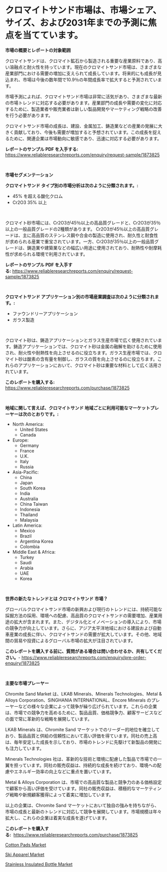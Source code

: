 <p><h1>クロマイトサンド市場は、市場シェア、サイズ、および2031年までの予測に焦点を当てています。</h1></p><p><strong>市場の概要とレポートの対象範囲</strong></p>
<p><p>クロマイトサンドは、クロマイト鉱石から製造される重要な産業原料であり、高い溶融点と耐火性を持っています。現在のクロマイトサンド市場は、さまざまな産業部門における需要の増加に支えられて成長しています。将来的にも成長が見込まれ、市場は今後の数年間で10.9％の年間成長率で拡大すると予測されています。</p><p>市場予測によれば、クロマイトサンド市場は非常に活気があり、さまざまな最新の市場トレンドに対応する必要があります。産業部門の成長や需要の変化に対応するために、製造業者や販売業者は新しい製品開発やマーケティング戦略の改善を行う必要があります。</p><p>クロマイトサンド市場の成長は、建設、金属加工、鋳造業などの産業の発展に大きく貢献しており、今後も需要が増加すると予想されています。この成長を捉えるために、関連企業は市場動向に敏感であり、迅速に対応する必要があります。</p></p>
<p><strong>レポートのサンプル PDF を入手する:</strong> <a href="https://www.reliableresearchreports.com/enquiry/request-sample/1873825">https://www.reliableresearchreports.com/enquiry/request-sample/1873825</a></p>
<p>&nbsp;</p>
<p><strong>市場セグメンテーション</strong></p>
<p><strong>クロマイトサンド タイプ別の市場分析は次のように分類されます。:</strong></p>
<p><ul><li>45% を超える酸化クロム</li><li>Cr2O3 35% 以上</li></ul></p>
<p>&nbsp;</p>
<p><p>クロマイト砂市場には、Cr2O3が45％以上の高品質グレードと、Cr2O3が35％以上の一般品質グレードの2種類があります。 Cr2O3が45％以上の高品質グレードは、主に高品質のステンレス鋼や合金の製造に使用され、耐久性と耐食性が求められる産業で重宝されています。一方、Cr2O3が35％以上の一般品質グレードは、鋳造業や建築業などの幅広い用途に使用されており、耐熱性や耐摩耗性が求められる環境で利用されています。</p></p>
<p><strong>レポートのサンプル PDF を入手する:</strong>&nbsp;<a href="https://www.reliableresearchreports.com/enquiry/request-sample/1873825">https://www.reliableresearchreports.com/enquiry/request-sample/1873825</a></p>
<p>&nbsp;</p>
<p><strong> クロマイトサンド アプリケーション別の市場産業調査は次のように分類されます。:</strong></p>
<p><ul><li>ファウンドリーアプリケーション</li><li>ガラス製造</li></ul></p>
<p>&nbsp;</p>
<p><p>クロマイト砂は、鋳造アプリケーションとガラス生産市場で広く使用されています。鋳造アプリケーションでは、クロマイト砂は金属の融解を助けるために使用され、耐火性や耐熱性を向上させるのに役立ちます。ガラス生産市場では、クロマイト砂は酸素の含有量を制御し、ガラスの質を向上させるのに役立ちます。これらのアプリケーションにおいて、クロマイト砂は重要な材料として広く活用されています。</p></p>
<p><strong>このレポートを購入する:</strong>&nbsp; <a href="https://www.reliableresearchreports.com/purchase/1873825">https://www.reliableresearchreports.com/purchase/1873825</a></p>
<p>&nbsp;</p>
<p><strong>地域に関して言えば、クロマイトサンド 地域ごとに利用可能なマーケットプレーヤーは次のとおりです。:</strong></p>
<p><ul>
    <li>
        North America:
        <ul>
            <li>United States</li>
            <li>Canada</li>
        </ul>
    </li>
    <li>
        Europe:
        <ul>
            <li>Germany</li>
            <li>France</li>
            <li>U.K.</li>
            <li>Italy</li>
            <li>Russia</li>
        </ul>
    </li>
    <li>
        Asia-Pacific:
        <ul>
            <li>China</li>
            <li>Japan</li>
            <li>South Korea</li>
            <li>India</li>
            <li>Australia</li>
            <li>China Taiwan</li>
            <li>Indonesia</li>
            <li>Thailand</li>
            <li>Malaysia</li>
        </ul>
    </li>
    <li>
        Latin America:
        <ul>
            <li>Mexico</li>
            <li>Brazil</li>
            <li>Argentina Korea</li>
            <li>Colombia</li>
        </ul>
    </li>
    <li>
        Middle East & Africa:
        <ul>
            <li>Turkey</li>
            <li>Saudi</li>
            <li>Arabia</li>
            <li>UAE</li>
            <li>Korea</li>
        </ul>
    </li>
    </ul></p>
<p>&nbsp;</p>
<p><strong>世界の新たなトレンドとは クロマイトサンド 市場？</strong></p>
<p><p>グローバルクロマイトサンド市場の新興および現行のトレンドには、持続可能な採掘方法の採用、環境への配慮、高品質のクロマイトサンドの需要増加、産業用途の拡大が含まれます。また、デジタル化とイノベーションの導入により、市場の競争力が向上しています。さらに、アジア太平洋地域における建設および自動車産業の成長に伴い、クロマイトサンドの需要が拡大しています。その他、地域間の貿易や投資によるグローバル市場の拡大が注目されています。</p></p>
<p><strong>このレポートを購入する前に、質問がある場合は問い合わせるか、共有してください。</strong>- <a href="https://www.reliableresearchreports.com/enquiry/pre-order-enquiry/1873825">https://www.reliableresearchreports.com/enquiry/pre-order-enquiry/1873825</a></p>
<p>&nbsp;</p>
<p><strong>主要な市場プレーヤー</strong></p>
<p><p>Chromite Sand Market は、LKAB Minerals、Minerals Technologies、Metal & Alloys Corporation、SINGHANIA INTERNATIONAL、Encore Minerals のプレーヤーなどの様々な企業によって競争が繰り広げられています。これらの企業は、市場での競争力を高めるために、製品品質、価格競争力、顧客サービスなどの面で常に革新的な戦略を展開しています。</p><p>LKAB Minerals は、Chromite Sand マーケットでのリーダー的地位を確立しており、製品品質と供給の信頼性において高い評価を得ています。同社の売上高は、毎年安定した成長を示しており、市場のトレンドに先駆けて新製品の開発にも注力しています。</p><p>Minerals Technologies 社は、革新的な技術と環境に配慮した製品で市場での一翼を担っています。同社の販売収益は、持続的な成長を続けており、環境への配慮やエネルギー効率の向上などに重点を置いています。</p><p>Metal & Alloys Corporation は、市場での高品質な製品と競争力のある価格設定で顧客から高い評価を受けています。同社の販売収益は、積極的なマーケティング戦略や新規顧客獲得によって着実に増加しています。</p><p>以上の企業は、Chromite Sand マーケットにおいて独自の強みを持ちながら、市場の成長と最新のトレンドに対応して競争を展開しています。市場規模は年々拡大し、これらの企業は着実な成長を遂げています。</p></p>
<p><strong>このレポートを購入する:</strong>&nbsp;&nbsp;<a href="https://www.reliableresearchreports.com/purchase/1873825">https://www.reliableresearchreports.com/purchase/1873825</a></p>
<p><p><a href="https://github.com/jsmusil/Market-Research-Report-List-2/blob/main/cotton-pads-market.md">Cotton Pads Market</a></p><p><a href="https://github.com/bmorecock/Market-Research-Report-List-2/blob/main/ski-apparel-market.md">Ski Apparel Market</a></p><p><a href="https://github.com/yemakinde/Market-Research-Report-List-1/blob/main/stainless-insulated-bottle-market.md">Stainless Insulated Bottle Market</a></p></p>
